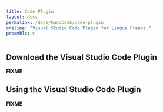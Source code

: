 ```yaml
---
title: Code Plugin
layout: docs
permalink: /docs/handbook/code-plugin
oneline: "Visual Studio Code Plugin for Lingua Franca."
preamble: >
---
```


## Download the Visual Studio Code Plugin

**FIXME**

## Using the Visual Studio Code Plugin

**FIXME**
